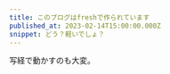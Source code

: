 ```yaml
---
title: このブログはfreshで作られています
published_at: 2023-02-14T15:00:00.000Z
snippet: どう？軽いでしょ？
---
```


写経で動かすのも大変。